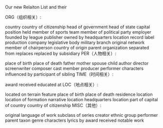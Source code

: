 Our new Relaiton List and their 

ORG（组织相关）:

country
country of citizenship
head of government
head of state
capital
position held
member of sports team
member of political party
employer
founded by
league
publisher
owned by
headquarters location
record label
production company
legislative body
military branch
original network
member of
chairperson
country of origin
parent organization
separated from
replaces
replaced by
subsidiary
PER（人物相关）:

place of birth
place of death
father
mother
spouse
child
author
director
screenwriter
composer
cast member
producer
performer
characters
influenced by
participant of
sibling
TIME（时间相关）:

award received
educated at
LOC（地点相关）:

located on terrain feature
place of birth
place of death
residence
location
location of formation
narrative location
headquarters location
part of
capital of
country
country of citizenship
MISC（其他）:

original language of work
subclass of
series
creator
ethnic group
performer
parent taxon
genre
characters
lyrics by
award received
notable work

